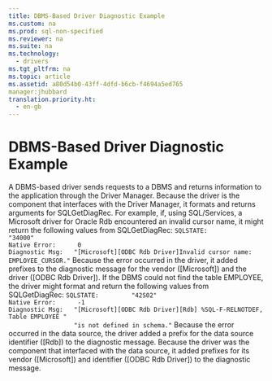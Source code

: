 ```yaml
---
title: DBMS-Based Driver Diagnostic Example
ms.custom: na
ms.prod: sql-non-specified
ms.reviewer: na
ms.suite: na
ms.technology: 
  - drivers
ms.tgt_pltfrm: na
ms.topic: article
ms.assetid: a80d54b0-43ff-4dfd-b6cb-f4694a5ed765
manager:jhubbard
translation.priority.ht: 
  - en-gb
---
```

# DBMS-Based Driver Diagnostic Example
<?xml version="1.0" encoding="utf-8"?>
<developerConceptualDocument xmlns="http://ddue.schemas.microsoft.com/authoring/2003/5" xmlns:xlink="http://www.w3.org/1999/xlink" xmlns:xsi="http://www.w3.org/2001/XMLSchema-instance" xsi:schemaLocation="http://ddue.schemas.microsoft.com/authoring/2003/5 http://dduestorage.blob.core.windows.net/ddueschema/developer.xsd">
  <introduction>
    <para>A DBMS-based driver sends requests to a DBMS and returns information to the application through the Driver Manager. Because the driver is the component that interfaces with the Driver Manager, it formats and returns arguments for <legacyBold>SQLGetDiagRec</legacyBold>.</para>
    <para>For example, if, using SQL/Services, a Microsoft driver for Oracle Rdb encountered an invalid cursor name, it might return the following values from <legacyBold>SQLGetDiagRec</legacyBold>:</para>
    <code>SQLSTATE:         "34000"
Native Error:      0
Diagnostic Msg:   "[Microsoft][ODBC Rdb Driver]Invalid cursor name: EMPLOYEE_CURSOR."</code>
    <para>Because the error occurred in the driver, it added prefixes to the diagnostic message for the vendor ([Microsoft]) and the driver ([ODBC Rdb Driver]).</para>
    <para>If the DBMS could not find the table EMPLOYEE, the driver might format and return the following values from <legacyBold>SQLGetDiagRec</legacyBold>:</para>
    <code>SQLSTATE:         "42S02"
Native Error:      -1
Diagnostic Msg:   "[Microsoft][ODBC Rdb Driver][Rdb] %SQL-F-RELNOTDEF, Table EMPLOYEE "
                  "is not defined in schema."</code>
    <para>Because the error occurred in the data source, the driver added a prefix for the data source identifier ([Rdb]) to the diagnostic message. Because the driver was the component that interfaced with the data source, it added prefixes for its vendor ([Microsoft]) and identifier ([ODBC Rdb Driver]) to the diagnostic message.</para>
  </introduction>
  <relatedTopics />
</developerConceptualDocument>